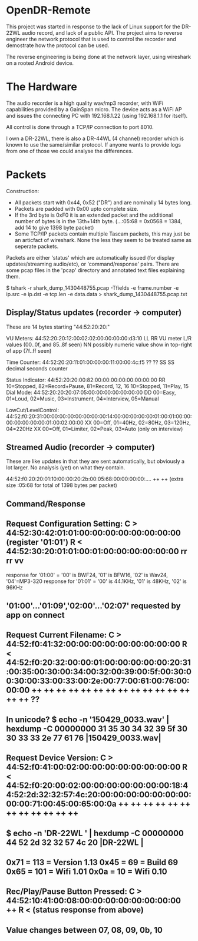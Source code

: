 OpenDR-Remote
=============

This project was started in response to the lack of Linux support
for the DR-22WL audio record, and lack of a public API. The project
aims to reverse engineer the network protocol that is used to control
the recorder and demostrate how the protocol can be used.

The reverse engineering is being done at the network layer, using 
wireshark on a rooted Android device.

The Hardware
============

The audio recorder is a high quality wav/mp3 recorder, with WiFi capabilities
provided by a GainSpan micro. The device acts as a WiFi AP and issues the
connecting PC with 192.168.1.22 (using 192.168.1.1 for itself).

All control is done through a TCP/IP connection to port 8010.

I own a DR-22WL, there is also a DR-44WL (4 channel) recorder which is
known to use the same/similar protocol. If anyone wants to provide logs
from one of those we could analyse the differences.

Packets
=======

Construction:
* All packets start with 0x44, 0x52 ("DR") and are nominally 14 bytes long.
* Packets are padded with 0x00 upto complete size.
* If the 3rd byte is 0xF0 it is an extended packet and the additional number
  of bytes is in the 13th+14th byte. (...:05:68 = 0x0568 = 1384, add 14 to
  give 1398 byte packet)
* Some TCP/IP packets contain multiple Tascam packets, this may just be an
  articfact of wireshark. None the less they seem to be treated same as
  seperate packets.

Packets are either 'status' which are automatically issued (for display 
updates/streaming audio/etc), or 'command/response' pairs. There are some 
pcap files in the 'pcap' directory and annotated text files explaining 
them.

$ tshark -r shark_dump_1430448755.pcap -Tfields -e frame.number  -e ip.src
 -e ip.dst -e tcp.len -e data.data > shark_dump_1430448755.pcap.txt

Display/Status updates (recorder -> computer)
--
These are 14 bytes starting "44:52:20:20:"

VU Meters:
44:52:20:20:12:00:02:02:00:00:00:00:d3:10
                  LL RR                    VU meter L/R values (00..0f, and 85..8f seen) 
                                    NN     possibly numeric value show in top-right of app
                                           (7f..ff seen)

Time Counter:
44:52:20:20:11:01:00:00:00:11:00:00:4c:f5
                  ?? ?? SS SS              decimal seconds counter

Status Indicator:
44:52:20:20:00:82:00:00:00:00:00:00:00:00
               RR                          10=Stopped, 82=Record+Pause, 81=Record, 12, 16
                                           10=Stopped, 11=Play, 15
Dial Mode:
44:52:20:20:20:07:05:00:00:00:00:00:00:00
                  DD                       00=Easy, 01=Loud, 02=Music, 03=Instrument, 04=Interview, 05=Manual

LowCut/LevelControl:
44:52:f0:20:31:00:00:00:00:00:00:00:00:14:00:00:00:00:00:01:00:01:00:00:00:00:00:00:00:01:00:02:00:00
                                                         XX         00=Off, 01=40Hz, 02=80Hz, 03=120Hz, 04=220Hz
                                                               XX   00=Off, 01=Limiter, 02=Peak, 03=Auto (only on interview)

Streamed Audio (recorder -> computer)
--
These are like updates in that they are sent automatically, but obviously a
lot larger. No analysis (yet) on what they contain.

44:52:f0:20:20:01:10:00:00:20:2b:00:05:68:00:00:00:00:.... 
                                    ++ ++ (extra size :05:68 for total of 1398 bytes per packet)


Command/Response
--

Request Configuration Setting:
C > 44:52:30:42:01:01:00:00:00:00:00:00:00:00 (register '01:01')
R < 44:52:30:20:01:01:00:01:00:00:00:00:00:00
                rr rr    vv 
--
response for '01:00' = '00' is BWF24, '01' is BFW16, '02' is Wav24, '04'=MP3-320
response for '01:01' = '00' is 44.1KHz, '01' is 48KHz, '02' is 96KHz

'01:00'...'01:09','02:00'...'02:07' requested by app on connect
--


Request Current Filename:
C > 44:52:f0:41:32:00:00:00:00:00:00:00:00:00
R < 44:52:f0:20:32:00:00:01:00:00:00:00:00:20:31:00:35:00:30:00:34:00:32:00:39:00:5f:00:30:00:30:00:33:00:33:00:2e:00:77:00:61:00:76:00:00:00
                                              ++    ++    ++    ++    ++    ++    ++    ++    ++    ++    ++    ++    ++    ++    ++    ??
--
In unicode?
$ echo -n '150429_0033.wav' | hexdump -C
00000000  31 35 30 34 32 39 5f 30  30 33 33 2e 77 61 76     |150429_0033.wav|
--

Request Device Version:
C > 44:52:f0:41:00:02:00:00:00:00:00:00:00:00
R < 44:52:f0:20:00:02:00:00:00:00:00:00:00:18:44:52:2d:32:32:57:4c:20:00:00:00:00:00:00:00:00:00:71:00:45:00:65:00:0a
                                              ++ ++ ++ ++ ++ ++ ++ ++                            ++    ++    ++    ++
--
$ echo -n 'DR-22WL ' | hexdump -C
00000000  44 52 2d 32 32 57 4c 20                           |DR-22WL |
--
0x71 = 113 = Version 1.13
0x45 = 69 = Build 69
0x65 = 101 = Wifi 1.01
0x0a = 10 = Wifi 0.10
--

Rec/Play/Pause Button Pressed:
C > 44:52:10:41:00:08:00:00:00:00:00:00:00:00
                   ++
R < (status response from above)
--
Value changes between 07, 08, 09, 0b, 10
--
